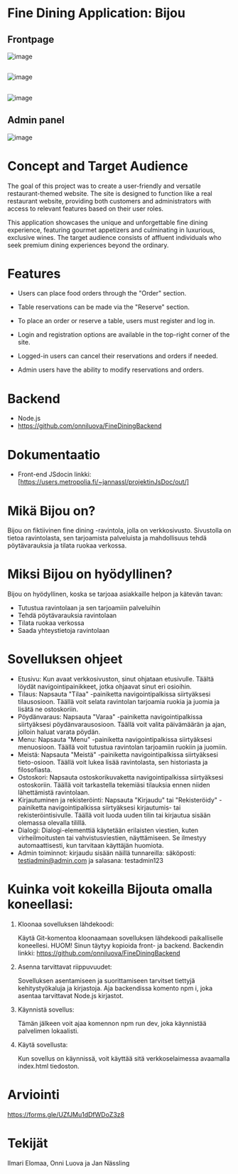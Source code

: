 # Fine Dining Application: Bijou

## Frontpage
![image](https://github.com/user-attachments/assets/3ea3f047-f35d-4d31-b971-70b3b061f4d6)

## 
![image](https://github.com/user-attachments/assets/9f1dfb79-9dde-449a-a73d-cc8a7c35e039)

##
![image](https://github.com/user-attachments/assets/6a487974-31ec-4cf8-89f4-0a3bc1646691)

## Admin panel
![image](https://github.com/user-attachments/assets/d48b8505-a0d4-431f-b81c-1569a30ac4af)


# Concept and Target Audience

The goal of this project was to create a user-friendly and versatile restaurant-themed website. The site is designed to function like a real restaurant website, providing both customers and administrators with access to relevant features based on their user roles.

This application showcases the unique and unforgettable fine dining experience, featuring gourmet appetizers and culminating in luxurious, exclusive wines. The target audience consists of affluent individuals who seek premium dining experiences beyond the ordinary.

# Features

- Users can place food orders through the "Order" section.

- Table reservations can be made via the "Reserve" section.

- To place an order or reserve a table, users must register and log in.

- Login and registration options are available in the top-right corner of the site.

- Logged-in users can cancel their reservations and orders if needed.

- Admin users have the ability to modify reservations and orders.

# Backend
- Node.js
- https://github.com/onniluova/FineDiningBackend

# Dokumentaatio
- Front-end JSdocin linkki: [https://users.metropolia.fi/~jannassl/projektinJsDoc/out/]

# Mikä Bijou on?

Bijou on fiktiivinen fine dining -ravintola, jolla on verkkosivusto. Sivustolla on tietoa ravintolasta, sen tarjoamista palveluista ja mahdollisuus tehdä pöytävarauksia ja tilata ruokaa verkossa.

# Miksi Bijou on hyödyllinen?

Bijou on hyödyllinen, koska se tarjoaa asiakkaille helpon ja kätevän tavan:

- Tutustua ravintolaan ja sen tarjoamiin palveluihin
- Tehdä pöytävarauksia ravintolaan
- Tilata ruokaa verkossa
- Saada yhteystietoja ravintolaan

# Sovelluksen ohjeet
- Etusivu: Kun avaat verkkosivuston, sinut ohjataan etusivulle. Täältä löydät navigointipainikkeet, jotka ohjaavat sinut eri osioihin.  ​
- Tilaus: Napsauta "Tilaa" -painiketta navigointipalkissa siirtyäksesi tilausosioon. Täällä voit selata ravintolan tarjoamia ruokia ja juomia ja lisätä ne ostoskoriin.  ​
- Pöydänvaraus: Napsauta "Varaa" -painiketta navigointipalkissa siirtyäksesi pöydänvarausosioon. Täällä voit valita päivämäärän ja ajan, jolloin haluat varata pöydän.  
- Menu: Napsauta "Menu" -painiketta navigointipalkissa siirtyäksesi menuosioon. Täällä voit tutustua ravintolan tarjoamiin ruokiin ja juomiin.  
- Meistä: Napsauta "Meistä" -painiketta navigointipalkissa siirtyäksesi tieto-osioon. Täällä voit lukea lisää ravintolasta, sen historiasta ja filosofiasta.  ​
- Ostoskori: Napsauta ostoskorikuvaketta navigointipalkissa siirtyäksesi ostoskoriin. Täällä voit tarkastella tekemiäsi tilauksia ennen niiden lähettämistä ravintolaan.  ​
- Kirjautuminen ja rekisteröinti: Napsauta "Kirjaudu" tai "Rekisteröidy" -painiketta navigointipalkissa siirtyäksesi kirjautumis- tai rekisteröintisivulle. Täällä voit luoda uuden tilin tai kirjautua sisään olemassa olevalla tilillä.  
- Dialogi: Dialogi-elementtiä käytetään erilaisten viestien, kuten virheilmoitusten tai vahvistusviestien, näyttämiseen. Se ilmestyy automaattisesti, kun tarvitaan käyttäjän huomiota.​
- Admin toiminnot: kirjaudu sisään näillä tunnareilla: säköposti: testiadmin@admin.com ja salasana: testadmin123
  
# Kuinka voit kokeilla Bijouta omalla koneellasi:

1. Kloonaa sovelluksen lähdekoodi:

    Käytä Git-komentoa kloonaamaan sovelluksen lähdekoodi paikalliselle koneellesi. HUOM! Sinun täytyy kopioida front- ja backend. Backendin linkki: https://github.com/onniluova/FineDiningBackend

2. Asenna tarvittavat riippuvuudet:

    Sovelluksen asentamiseen ja suorittamiseen tarvitset tiettyjä kehitystyökaluja ja kirjastoja. Aja backendissa komento npm i, joka asentaa tarvittavat Node.js kirjastot.

3. Käynnistä sovellus:

    Tämän jälkeen voit ajaa komennon npm run dev, joka käynnistää palvelimen lokaalisti.

4. Käytä sovellusta:

    Kun sovellus on käynnissä, voit käyttää sitä verkkoselaimessa avaamalla index.html tiedoston.
   
# Arviointi
https://forms.gle/UZfJMu1dDfWDoZ3z8

# Tekijät
Ilmari Elomaa, Onni Luova ja Jan Nässling
